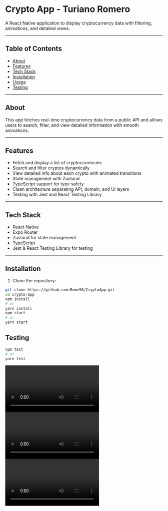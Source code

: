 # Crypto App - Turiano Romero

A React Native application to display cryptocurrency data with filtering, animations, and detailed views.

---

## Table of Contents

- [About](#about)
- [Features](#features)
- [Tech Stack](#tech-stack)
- [Installation](#installation)
- [Usage](#usage)
- [Testing](#testing)

---

## About

This app fetches real-time cryptocurrency data from a public API and allows users to search, filter, and view detailed information with smooth animations.

---

## Features

- Fetch and display a list of cryptocurrencies
- Search and filter cryptos dynamically
- View detailed info about each crypto with animated transitions
- State management with Zustand
- TypeScript support for type safety
- Clean architecture separating API, domain, and UI layers
- Testing with Jest and React Testing Library

---

## Tech Stack

- React Native
- Expo Router
- Zustand for state management
- TypeScript
- Jest & React Testing Library for testing

---

## Installation

1. Clone the repository:
```bash
git clone https://github.com:Rome96/CryptoApp.git
cd crypto-app
npm install
# or
yarn install
npm start
# or
yarn start

```

## Testing
```bash
npm test
# or
yarn test
```

![Demo GIF](./assets/demo1.mp4)
![Demo GIF](./assets/demo2.mp4)
![Demo GIF](./assets/demo3.mp4)